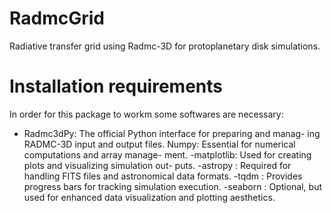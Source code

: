 # RadmcGrid
Radiative transfer grid using Radmc-3D for protoplanetary disk simulations.

# Installation requirements
In order for this package to workm some softwares are necessary:
- Radmc3dPy: The official Python interface for preparing and manag-
ing RADMC-3D input and output files.
Numpy: Essential for numerical computations and array manage-
ment.
-matplotlib: Used for creating plots and visualizing simulation out-
puts.
-astropy : Required for handling FITS files and astronomical data
formats.
-tqdm : Provides progress bars for tracking simulation execution.
-seaborn : Optional, but used for enhanced data visualization and
plotting aesthetics.
